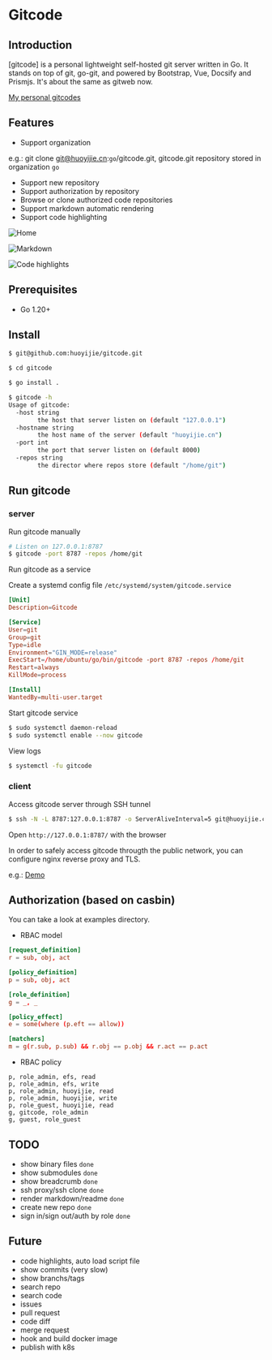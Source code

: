 # Gitcode

## Introduction

[gitcode] is a personal lightweight self-hosted git server written in Go. It stands on top of git, go-git, and powered by Bootstrap, Vue, Docsify and Prismjs. It's about the same as gitweb now.

[My personal gitcodes](https://huoyijie.cn:1024)

## Features

* Support organization

e.g.: git clone git@huoyijie.cn:`go`/gitcode.git, gitcode.git repository stored in organization `go`

* Support new repository
* Support authorization by repository
* Browse or clone authorized code repositories
* Support markdown automatic rendering
* Support code highlighting

![Home](docs/images/gitcode-home.png)

![Markdown](docs/images/gitcode-markdown.png)

![Code highlights](docs/images/gitcode-highlights.png)

## Prerequisites

* Go 1.20+

## Install

```bash
$ git@github.com:huoyijie/gitcode.git

$ cd gitcode

$ go install .
```

```bash
$ gitcode -h
Usage of gitcode:
  -host string
    	the host that server listen on (default "127.0.0.1")
  -hostname string
    	the host name of the server (default "huoyijie.cn")
  -port int
    	the port that server listen on (default 8000)
  -repos string
    	the director where repos store (default "/home/git")
```

## Run gitcode

### server

Run gitcode manually
```bash
# Listen on 127.0.0.1:8787
$ gitcode -port 8787 -repos /home/git
```

Run gitcode as a service

Create a systemd config file `/etc/systemd/system/gitcode.service`
```conf
[Unit]
Description=Gitcode

[Service]
User=git
Group=git
Type=idle
Environment="GIN_MODE=release"
ExecStart=/home/ubuntu/go/bin/gitcode -port 8787 -repos /home/git
Restart=always
KillMode=process

[Install]
WantedBy=multi-user.target
```

Start gitcode service
```bash
$ sudo systemctl daemon-reload
$ sudo systemctl enable --now gitcode
```

View logs
```bash
$ systemctl -fu gitcode
```

### client

Access gitcode server through SSH tunnel
```bash
$ ssh -N -L 8787:127.0.0.1:8787 -o ServerAliveInterval=5 git@huoyijie.cn
```

Open `http://127.0.0.1:8787/` with the browser

In order to safely access gitcode througth the public network, you can configure nginx reverse proxy and TLS.

e.g.: [Demo](https://huoyijie.cn:1024)

## Authorization (based on casbin)

You can take a look at examples directory.

* RBAC model
```conf
[request_definition]
r = sub, obj, act

[policy_definition]
p = sub, obj, act

[role_definition]
g = _, _

[policy_effect]
e = some(where (p.eft == allow))

[matchers]
m = g(r.sub, p.sub) && r.obj == p.obj && r.act == p.act
```

* RBAC policy
```csv
p, role_admin, efs, read
p, role_admin, efs, write
p, role_admin, huoyijie, read
p, role_admin, huoyijie, write
p, role_guest, huoyijie, read
g, gitcode, role_admin
g, guest, role_guest
```

## TODO

* show binary files `done`
* show submodules `done`
* show breadcrumb `done`
* ssh proxy/ssh clone `done`
* render markdown/readme `done`
* create new repo `done`
* sign in/sign out/auth by role `done`

## Future

* code highlights, auto load script file
* show commits (very slow)
* show branchs/tags
* search repo
* search code
* issues
* pull request
* code diff
* merge request
* hook and build docker image
* publish with k8s